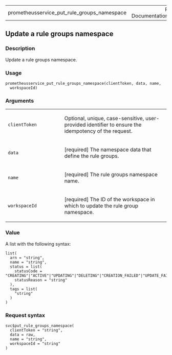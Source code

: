 <table style="width: 100%;">
<tbody>
<tr class="odd">
<td>prometheusservice_put_rule_groups_namespace</td>
<td style="text-align: right;">R Documentation</td>
</tr>
</tbody>
</table>

## Update a rule groups namespace

### Description

Update a rule groups namespace.

### Usage

    prometheusservice_put_rule_groups_namespace(clientToken, data, name,
      workspaceId)

### Arguments

<table>
<colgroup>
<col style="width: 35%" />
<col style="width: 65%" />
</colgroup>
<tbody>
<tr class="odd">
<td><code
id="prometheusservice_put_rule_groups_namespace_:_clientToken">clientToken</code></td>
<td><p>Optional, unique, case-sensitive, user-provided identifier to
ensure the idempotency of the request.</p></td>
</tr>
<tr class="even">
<td><code
id="prometheusservice_put_rule_groups_namespace_:_data">data</code></td>
<td><p>[required] The namespace data that define the rule
groups.</p></td>
</tr>
<tr class="odd">
<td><code
id="prometheusservice_put_rule_groups_namespace_:_name">name</code></td>
<td><p>[required] The rule groups namespace name.</p></td>
</tr>
<tr class="even">
<td><code
id="prometheusservice_put_rule_groups_namespace_:_workspaceId">workspaceId</code></td>
<td><p>[required] The ID of the workspace in which to update the rule
group namespace.</p></td>
</tr>
</tbody>
</table>

### Value

A list with the following syntax:

    list(
      arn = "string",
      name = "string",
      status = list(
        statusCode = "CREATING"|"ACTIVE"|"UPDATING"|"DELETING"|"CREATION_FAILED"|"UPDATE_FAILED",
        statusReason = "string"
      ),
      tags = list(
        "string"
      )
    )

### Request syntax

    svc$put_rule_groups_namespace(
      clientToken = "string",
      data = raw,
      name = "string",
      workspaceId = "string"
    )
